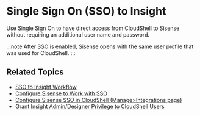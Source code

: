 # Single Sign On (SSO) to Insight

Use Single Sign On to have direct access from CloudShell to Sisense without requiring an additional user name and password.

:::note
After SSO is enabled, Sisense opens with the same user profile that was used for CloudShell.
:::

## Related Topics

- [SSO to Insight Workflow](./sso-to-insight-workflow.md)
- [Configure Sisense to Work with SSO](./configure-sso-in-sisense.md)
- [Configure Sisense SSO in CloudShell (Manage>Integrations page)](./configure-sso-in-cs.md)
- [Grant Insight Admin/Designer Privilege to CloudShell Users](./grant-admin-privilege.md)